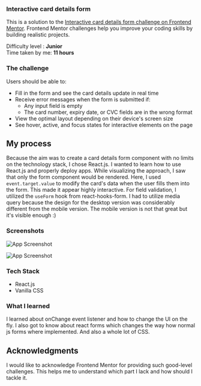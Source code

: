 ### Interactive card details form

This is a solution to the [Interactive card details form challenge on Frontend Mentor](https://www.frontendmentor.io/challenges/interactive-card-details-form-XpS8cKZDWw). Frontend Mentor challenges help you improve your coding skills by building realistic projects. 

Difficulty level : **Junior** <br>
Time taken by me: **11 hours**


### The challenge

Users should be able to:

- Fill in the form and see the card details update in real time
- Receive error messages when the form is submitted if:
  - Any input field is empty
  - The card number, expiry date, or CVC fields are in the wrong format
- View the optimal layout depending on their device's screen size
- See hover, active, and focus states for interactive elements on the page

## My process

Because the aim was to create a card details form component with no limits on the technology stack, I chose React.js. I wanted to learn how to use React.js and properly deploy apps.
While visualizing the approach, I saw that only the form component would be rendered.
Here, I used ```event.target.value``` to modify the card's data when the user fills them into the form. This made it appear highly interactive. For field validation, I utilized the ```useForm``` hook from react-hooks-form.
I had to utilize media query because the design for the desktop version was considerably different from the mobile version. The mobile version is not that great but it's visible enough :)

### Screenshots

![App Screenshot](https://i.postimg.cc/67vrY8zx/photo-2024-05-05-23-01-35.jpg)

![App Screenshot](https://i.postimg.cc/0M1p39HM/photo-2024-05-05-23-01-40.jpg)

### Tech Stack

- React.js
- Vanilla CSS


### What I learned

I learned about onChange event listener and how to change the UI on the fly. I also got to know about react forms which changes the way how normal js forms where implemented. And also a whole lot of CSS. 


## Acknowledgments

I would like to acknowledge Frontend Mentor for providing such good-level challenges. This helps me to understand which part I lack and how should I tackle it.
